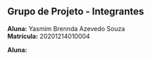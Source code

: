 ## Grupo de Projeto - Integrantes

**Aluna:** Yasmim Brennda Azevedo Souza <br>
**Matrícula:** 20201214010004

**Aluna:**